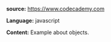 **source:** https://www.codecademy.com

**Language:** javascript

**Content:** Example about objects.
